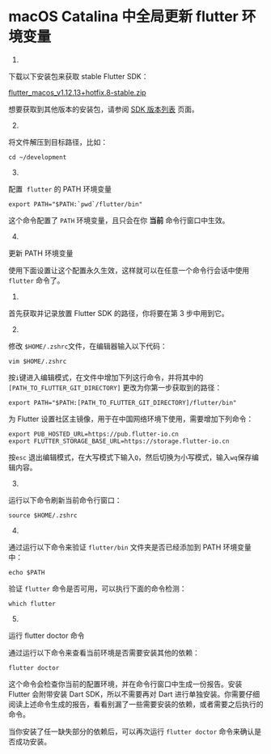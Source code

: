 # macOS Catalina 中全局更新 flutter 环境变量

1.

下载以下安装包来获取 stable Flutter SDK：

[flutter_macos_v1.12.13+hotfix.8-stable.zip](https://storage.flutter-io.cn/flutter_infra/releases/stable/macos/flutter_macos_v1.12.13+hotfix.8-stable.zip)

想要获取到其他版本的安装包，请参阅 [SDK 版本列表](https://flutter.cn/docs/development/tools/sdk/releases) 页面。

2.

将文件解压到目标路径，比如：

```
cd ~/development
```

3.

配置  `flutter` 的 PATH 环境变量

```
export PATH="$PATH:`pwd`/flutter/bin"
```

这个命令配置了 `PATH` 环境变量，且只会在你 **当前** 命令行窗口中生效。

4.

更新 PATH 环境变量

使用下面设置让这个配置永久生效，这样就可以在任意一个命令行会话中使用 `flutter` 命令了。

1.

首先获取并记录放置 Flutter SDK 的路径，你将要在第 3 步中用到它。

2.

修改 `$HOME/.zshrc`文件，在编辑器输入以下代码：

```
vim $HOME/.zshrc
```

按`i`键进入编辑模式，在文件中增加下列这行命令，并将其中的 `[PATH_TO_FLUTTER_GIT_DIRECTORY]` 更改为你第一步获取到的路径：

```
export PATH="$PATH:[PATH_TO_FLUTTER_GIT_DIRECTORY]/flutter/bin"
```

为 Flutter 设置社区主镜像，用于在中国网络环境下使用，需要增加下列命令：

```
export PUB_HOSTED_URL=https://pub.flutter-io.cn
export FLUTTER_STORAGE_BASE_URL=https://storage.flutter-io.cn
```

按`esc` 退出编辑模式，在大写模式下输入`Q`，然后切换为小写模式，输入`wq`保存编辑内容。

3.

运行以下命令刷新当前命令行窗口：

```
source $HOME/.zshrc
```

4.

通过运行以下命令来验证 `flutter/bin` 文件夹是否已经添加到 PATH 环境变量中：

```
echo $PATH
```

验证 `flutter` 命令是否可用，可以执行下面的命令检测：

```
which flutter
```

5.

运行 flutter doctor 命令

通过运行以下命令来查看当前环境是否需要安装其他的依赖：

```
flutter doctor
```

这个命令会检查你当前的配置环境，并在命令行窗口中生成一份报告。安装 Flutter 会附带安装 Dart SDK，所以不需要再对 Dart 进行单独安装。你需要仔细阅读上述命令生成的报告，看看别漏了一些需要安装的依赖，或者需要之后执行的命令。

当你安装了任一缺失部分的依赖后，可以再次运行 `flutter doctor` 命令来确认是否成功安装。

